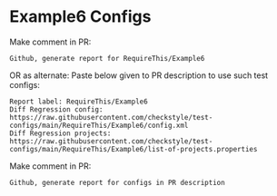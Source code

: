 # Example6 Configs
Make comment in PR:
```
Github, generate report for RequireThis/Example6
```
OR as alternate:
Paste below given to PR description to use such test configs:
```
Report label: RequireThis/Example6
Diff Regression config: https://raw.githubusercontent.com/checkstyle/test-configs/main/RequireThis/Example6/config.xml
Diff Regression projects: https://raw.githubusercontent.com/checkstyle/test-configs/main/RequireThis/Example6/list-of-projects.properties
```
Make comment in PR:
```
Github, generate report for configs in PR description
```
